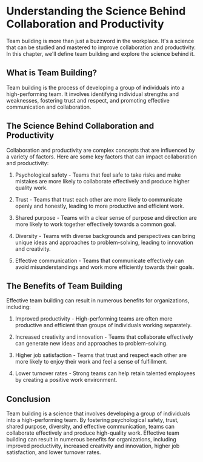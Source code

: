 Understanding the Science Behind Collaboration and Productivity
==================================================================================================

Team building is more than just a buzzword in the workplace. It's a science that can be studied and mastered to improve collaboration and productivity. In this chapter, we'll define team building and explore the science behind it.

What is Team Building?
----------------------

Team building is the process of developing a group of individuals into a high-performing team. It involves identifying individual strengths and weaknesses, fostering trust and respect, and promoting effective communication and collaboration.

The Science Behind Collaboration and Productivity
-------------------------------------------------

Collaboration and productivity are complex concepts that are influenced by a variety of factors. Here are some key factors that can impact collaboration and productivity:

1. Psychological safety - Teams that feel safe to take risks and make mistakes are more likely to collaborate effectively and produce higher quality work.

2. Trust - Teams that trust each other are more likely to communicate openly and honestly, leading to more productive and efficient work.

3. Shared purpose - Teams with a clear sense of purpose and direction are more likely to work together effectively towards a common goal.

4. Diversity - Teams with diverse backgrounds and perspectives can bring unique ideas and approaches to problem-solving, leading to innovation and creativity.

5. Effective communication - Teams that communicate effectively can avoid misunderstandings and work more efficiently towards their goals.

The Benefits of Team Building
-----------------------------

Effective team building can result in numerous benefits for organizations, including:

1. Improved productivity - High-performing teams are often more productive and efficient than groups of individuals working separately.

2. Increased creativity and innovation - Teams that collaborate effectively can generate new ideas and approaches to problem-solving.

3. Higher job satisfaction - Teams that trust and respect each other are more likely to enjoy their work and feel a sense of fulfillment.

4. Lower turnover rates - Strong teams can help retain talented employees by creating a positive work environment.

Conclusion
----------

Team building is a science that involves developing a group of individuals into a high-performing team. By fostering psychological safety, trust, shared purpose, diversity, and effective communication, teams can collaborate effectively and produce high-quality work. Effective team building can result in numerous benefits for organizations, including improved productivity, increased creativity and innovation, higher job satisfaction, and lower turnover rates.
